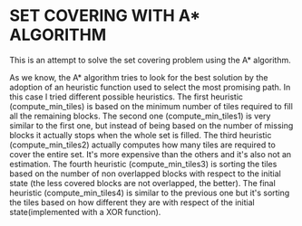 # SET COVERING WITH A* ALGORITHM

This is an attempt to solve the set covering problem using the A* algorithm. 

As we know, the A* algorithm tries to look for the best solution by the adoption of an heuristic function used to select the most promising path. In this case I tried different possible heuristics. The first heuristic (compute_min_tiles) is based on the minimum number of tiles required to fill all the remaining blocks. The second one (compute_min_tiles1) is very similar to the first one, but  instead of being based  on the number of missing blocks it actually stops when the whole set is filled. The third heuristic (compute_min_tiles2) actually computes how many tiles are required to cover the entire set. It's more expensive than the others and it's also not an estimation. The fourth heuristic (compute_min_tiles3) is sorting the tiles based on the number of non overlapped blocks with respect to the initial state (the less covered blocks are not overlapped, the better). The final heuristic (compute_min_tiles4) is similar to the previous one but it's sorting the tiles based on how different they are with respect of the initial state(implemented with a XOR function). 
